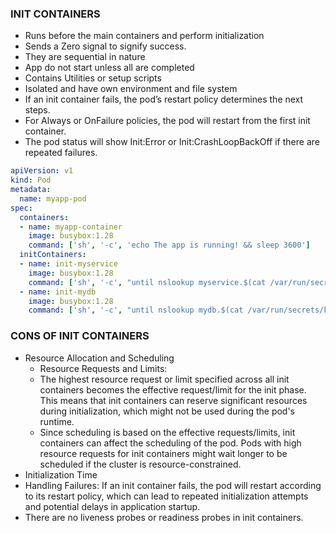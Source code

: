 ### INIT CONTAINERS
- Runs before the main containers and perform initialization
- Sends a Zero signal to signify success.
- They are sequential in nature 
- App do not start unless all are completed
- Contains Utilities or setup scripts
- Isolated and have own environment and file system
- If an init container fails, the pod’s restart policy determines the next steps. 
- For Always or OnFailure policies, the pod will restart from the first init container.
- The pod status will show Init:Error or Init:CrashLoopBackOff if there are repeated failures.
``` yaml
apiVersion: v1
kind: Pod
metadata:
  name: myapp-pod
spec:
  containers:
  - name: myapp-container
    image: busybox:1.28
    command: ['sh', '-c', 'echo The app is running! && sleep 3600']
  initContainers:
  - name: init-myservice
    image: busybox:1.28
    command: ['sh', '-c', "until nslookup myservice.$(cat /var/run/secrets/kubernetes.io/serviceaccount/namespace).svc.cluster.local; do echo waiting for myservice; sleep 2; done"]
  - name: init-mydb
    image: busybox:1.28
    command: ['sh', '-c', "until nslookup mydb.$(cat /var/run/secrets/kubernetes.io/serviceaccount/namespace).svc.cluster.local; do echo waiting for mydb; sleep 2; done"]

```
### CONS OF INIT CONTAINERS
- Resource Allocation and Scheduling
    - Resource Requests and Limits:
    - The highest resource request or limit specified across all init containers becomes the effective request/limit for the init phase. This means that init containers can reserve significant resources during initialization, which might not be used during the pod's runtime.
    - Since scheduling is based on the effective requests/limits, init containers can affect the scheduling of the pod. Pods with high resource requests for init containers might wait longer to be scheduled if the cluster is resource-constrained.
- Initialization Time
- Handling Failures: If an init container fails, the pod will restart according to its restart policy, which can lead to repeated initialization attempts and potential delays in application startup.
- There are no liveness probes or readiness probes in init containers.
